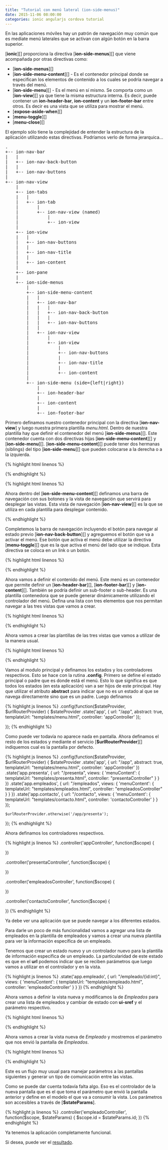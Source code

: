 ```yaml
---
title: "Tutorial con menú lateral (ion-side-menus)" 
date: 2015-11-06 08:00:00
categories: ionic angularjs cordova tutorial
---
```


En las aplicaciones móviles hay un patrón de navegación muy común que es mediate menú laterales que se activan con algún botón en la barra superior.

[__ionic__][] proporciona la directiva [__ion-side-menus__][] que viene acompañada por otras directivas como:

- [__ion-side-menus__][]
- [__ion-side-menu-content__][] - Es el contenedor principal donde se especifican los elementos de contenido a los cuales se podría navegar a través del menú.
- [__ion-side-menu__][] - Es el menú en sí mismo. Se comporta como un [__ion-view__][] ya que tiene la misma estructura interna. Es decir, puede contener un __ion-header-bar__, __ion-content__ y un __ion-footer-bar__ entre otros. Es decir es una vista que se utiliza para mostrar el menú.
- [__expose-aside-when__][]
- [__menu-toggle__][]
- [__menu-close__][]

El ejemplo sólo tiene la complejidad de entender la estructura de la aplicación utilizando estas directivas. Podríamos verlo de forma jerarquica...


<pre>
.
+-- ion-nav-bar
|   |
|   +-- ion-nav-back-button
|   |
|   +-- ion-nav-buttons
|
+-- ion-nav-view
    |
    +-- ion-tabs
    |   |
    |   +-- ion-tab
    |       |
    |       +-- ion-nav-view (named)
    |           |
    |           +-- ion-view
    |
    +-- ion-view
    |   |
    |   +-- ion-nav-buttons
    |   |
    |   +-- ion-nav-title
    |   |
    |   +-- ion-content
    |
    +-- ion-pane
    |
    +-- ion-side-menus
        |
        +-- ion-side-menu-content
        |   |
        |   +-- ion-nav-bar
        |   |   |
        |   |   +-- ion-nav-back-button
        |   |   | 
        |   |   +-- ion-nav-buttons
        |   |
        |   +-- ion-nav-view
        |       |
        |       +-- ion-view
        |           |
        |           +-- ion-nav-buttons
        |           |
        |           +-- ion-nav-title
        |           |
        |           +-- ion-content
        |
        +-- ion-side-menu (side={left|right})
            |
            +-- ion-header-bar
            |
            +-- ion-content
            |
            +-- ion-footer-bar
</pre>

Primero definamos nuestro contenedor principal con la directiva [__ion-nav-view__] y luego nuestra primera plantilla *menu.html*. Dentro de nuestra plantilla hay que definir el contenedor del menú [__ion-side-menus__][]. Este contenedor cuenta con dos directivas hijas [__ion-side-menu-content__][] y [__ion-side-menu__][]. [__ion-side-menu-content__][] puede tener dos hermanas (siblings) del tipo [__ion-side-menu__][] que pueden colocarse a la derecha o a la izquierda.

{% highlight html linenos %}
<ion-nav-view>
</ion-nav-view>

<script id="templates/menu.html" type="text/ng-template">
  <ion-side-menus>
    <ion-side-menu-content>
     
    </ion-side-menu-content>
    
    <ion-side-menu side="left">
      
    </ion-side-menu>
  </ion-side-menus>
</script>
{% endhighlight %}

{% highlight html linenos %}
<ion-nav-view>
</ion-nav-view>

Ahora dentro del [__ion-side-menu-content__][] definamos una barra de navegación con sus botones y la vista de navegación que servirá para desplegar las vistas. Esta vista de navegación [__ion-nav-view__][] es la que se utiliza en cada plantilla para desplegar contenido.

<script id="templates/menu.html" type="text/ng-template">
  <ion-side-menus>
    <ion-side-menu-content>
      <ion-nav-bar class="bar-assertive">
        <ion-nav-bar-button>

        </ion-nav-bar-button>
        <ion-nav-buttons side="left">
 
        </ion-nav-buttons>
      </ion-nav-bar>
      <ion-nav-view name="menuContent">
      </ion-nav-view>
    </ion-side-menu-content>
    
    <ion-side-menu side="left">

    </ion-side-menu>
  </ion-side-menus>
</script>
{% endhighlight %}

Completemos la barra de navegación incluyendo el botón para navegar al estado previo [__ion-nav-back-button__][] y agreguemos el botón que va a activar el menú. Ese botón que activa el menú debe utilizar la directiva [__menu-toggle__][] que es la que activa el menú del lado que se indique. Esta directiva se coloca en un link o un botón.

{% highlight html linenos %}
<ion-nav-view>
</ion-nav-view>

<script id="templates/menu.html" type="text/ng-template">
  <ion-side-menus>
    <ion-side-menu-content>
      <ion-nav-bar class="bar-assertive">
        <ion-nav-bar-button>
          <ion-nav-back-button>
          </ion-nav-back-button>
        </ion-nav-bar-button>
        <ion-nav-buttons side="left">
          <button class="button button-icon button-clear ion-navicon"
            menu-toggle="left">
          </button>
        </ion-nav-buttons>
      </ion-nav-bar>
      <ion-nav-view name="menuContent">
      </ion-nav-view>
    </ion-side-menu-content>
    
    <ion-side-menu side="left">

    </ion-side-menu>
  </ion-side-menus>
</script>
{% endhighlight %}

Ahora vamos a definir el contenido del menú. Este menú es un contenedor que permite definir un [__ion-header-bar__][], [__ion-footer-bar__][] y [__ion-content__][]. También se podría definir un sub-footer o sub-header. Es una plantilla contenedora que se puede generar dinámicamente utilizando el controlador del menú. Defina una lista con tres elementos que nos permitan navegar a las tres vistas que vamos a crear.

{% highlight html linenos %}
<ion-nav-view>
</ion-nav-view>

<script id="templates/menu.html" type="text/ng-template">
  <ion-side-menus>
    <ion-side-menu-content>
      <ion-nav-bar class="bar-assertive">
        <ion-nav-bar-button>
          <ion-nav-back-button>
          </ion-nav-back-button>
        </ion-nav-bar-button>
        <ion-nav-buttons side="left">
          <button class="button button-icon button-clear ion-navicon"
            menu-toggle="left">
          </button>
        </ion-nav-buttons>
      </ion-nav-bar>
      <ion-nav-view name="menuContent">
      </ion-nav-view>
    </ion-side-menu-content>
    
    <ion-side-menu side="left">
      <ion-header-bar class="bar-assertive">
        <h1 class="title">Top</h1>
      </ion-header-bar>
      <ion-content>
        <ion-list>
          <ion-item menu-close href="#/app/presenta">
            Presentación
          </ion-item>
          <ion-item menu-close href="#/app/empleados">
            Empleados
          </ion-item>
          <ion-item menu-close href="#/app/contacto">
            Contacto
          </ion-item>
        </ion-list>
      </ion-content>
      <ion-footer-bar class="bar-stable">
        <h1 class="title">Bottom</h1>
      </ion-footer-bar>
    </ion-side-menu>
  </ion-side-menus>
</script>
{% endhighlight %}

Ahora vamos a crear las plantillas de las tres vistas que vamos a utilizar de la manera usual.

{% highlight html linenos %}
<script id="templates/presenta.html" type="text/ng-template">
  <ion-view view-title="Presentación">
    <ion-content>
      <h1>Aquí presentamos</h1>
    </ion-content>
  </ion-view>
</script>

<script id="templates/empleados.html" type="text/ng-template">
  <ion-view view-title="Empleados">
    <ion-content>
      <h1>Empleados</h1>
    </ion-content>
  </ion-view>
</script>

<script id="templates/contacto.html" type="text/ng-template">
  <ion-view view-title="Contacto">
    <ion-content>
      <h1>Contacto</h1>
    </ion-content>
  </ion-view>
</script>
{% endhighlight %}

Vamos al modulo principal y definamos los estados y los controladores respectivos. Esto se hace con la rutina __.config__. Primero se define el estado principal o padre que es donde está el menú. Esto lo que significa es que todos los estados (en esta aplicación) van a ser hijos de este principal. Hay que utilizar el atributo __abstract__ para indicar que no es un estado al que se navega directamente sino que es un padre. Luego definamos 

{% highlight js linenos %}
.config(function($stateProvider, $urlRouterProvider) {
  $stateProvider
    .state('app', {
      url: "/app",
      abstract: true,
      templateUrl: "templates/menu.html",
      controller: 'appController'
    });
    
});
{% endhighlight %}

Como puede ver todavía no aparece nada en pantalla. Ahora definamos el resto de los estados y mediante el servicio [__$urlRouterProvider__][] indiquemos cual es la pantalla por defecto.

{% highlight js linenos %}
.config(function($stateProvider, $urlRouterProvider) {
  $stateProvider
    .state('app', {
      url: "/app",
      abstract: true,
      templateUrl: "templates/menu.html",
      controller: 'appController'
    })
    .state('app.presenta', {
      url: "/presenta",
      views: {
        'menuContent': {
          templateUrl: "templates/presenta.html",
          controller: "presentaController"
        }
      }
    })
    .state('app.empleados', {
      url: "/empleados",
      views: {
        'menuContent': {
          templateUrl: "templates/empleados.html",
          controller: "empleadosController"
        }
      }
    })
    .state('app.contacto', {
      url: "/contacto",
      views: {
        'menuContent': {
          templateUrl: "templates/contacto.html",
          controller: 'contactoController'
        }
      }
    });
    
    $urlRouterProvider.otherwise('/app/presenta');
});
{% endhighlight %}

Ahora definamos los controladores respectivos.

{% highlight js linenos %}
.controller('appController', function($scope) {

})  

.controller('presentaController', function($scope) {

})

.controller('empleadosController', function($scope) {

})

.controller('contactoController', function($scope) {

})
{% endhighlight %}

Ya debe ver una aplicación que se puede navegar a los diferentes estados.

Para darle un poco de más funcionalidad vamos a agregar una lista de empleados en la plantilla de empleados y vamos a crear una nueva plantilla para ver la información específica de un empleado.

Tenemos que crear un estado nuevo y un controlador nuevo para la plantilla de información específica de un empleado. La particularidad de este estado es que en el __url__ podemos indicar que se reciben parámetros que luego vamos a utilizar en el controlador y en la vista.

{% highlight js linenos %}
.state('app.empleado', {
  url: "/empleado/{id:int}",
  views: {
    'menuContent': {
      templateUrl: "templates/empleado.html",
      controller: 'empleadoController'
    }
  }
})
{% endhighlight %}

Ahora vamos a definir la vista nueva y modificamos la de *Empleados* para crear una lista de empleados y cambiar de estado con __ui-sref__ y el parámetro respectivo.

{% highlight html linenos %}
<script id="templates/empleados.html" type="text/ng-template">
  <ion-view view-title="Empleados">
    <ion-content>
      <ion-list>
        <ion-item ui-sref="app.empleado({id:1})">
          Empleado del mes
        </ion-item>
        <ion-item ui-sref="app.empleado({id:2})">
          Otro empleado
        </ion-item>
      </ion-list>
    </ion-content>
  </ion-view>
</script>
{% endhighlight %}

Ahora vamos a crear la vista nueva de *Empleado* y mostremos el parámetro que nos envió la pantalla de *Empleados*.

{% highlight html linenos %}
<script id="templates/empleado.html" type="text/ng-template">
  <ion-view view-title="Empleado">
    <ion-content>
      <h1>Empleado {{id}}</h1>
    </ion-content>
  </ion-view>
</script>
{% endhighlight %}

Este es un flujo muy usual para manejar parámetros a las pantallas siguientes y generar un tipo de comunicación entre las vistas.

Como se puede dar cuenta todavía falta algo. Eso es el controlador de la nueva pantalla que es el que toma el parámetro que envió la pantalla anterior y define en el modelo el que va a consumir la vista. Los parámetros son accesibles a través de [__$stateParams__].

{% highlight js linenos %}
.controller('empleadoController', function($scope, $stateParams) {
  $scope.id = $stateParams.id;
})
{% endhighlight %}

Ya tenemos la aplicación completamente funcional.

Si desea, puede ver el [resultado][2].


[1]: http://play.ionic.io/app/528e2a0aa18f "Inicio del tutorial"
[2]: http://play.ionic.io/app/6e861bffb2e8 "Resultado del tutorial"
[3]: http://play.ionic.io/app/72629b9f4038 "Otro ejemplo con un poco de sal"